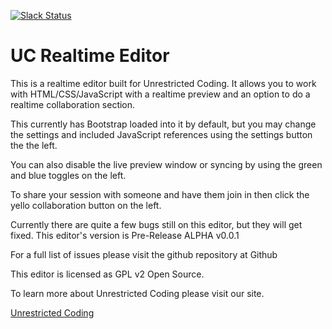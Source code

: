 [![Slack Status](https://uc-slack.herokuapp.com/badge.svg)](https://uc-slack.herokuapp.com)

# UC Realtime Editor
This is a realtime editor built for Unrestricted Coding. It allows you to work with HTML/CSS/JavaScript with a realtime preview and an option to do a realtime collaboration section.

This currently has Bootstrap loaded into it by default, but you may change the settings and included JavaScript references using the settings button the the left.

You can also disable the live preview window or syncing by using the green and blue toggles on the left.

To share your session with someone and have them join in then click the yello collaboration button on the left.

Currently there are quite a few bugs still on this editor, but they will get fixed. This editor's version is Pre-Release ALPHA v0.0.1

For a full list of issues please visit the github repository at Github

This editor is licensed as GPL v2 Open Source.

To learn more about Unrestricted Coding please visit our site.

[Unrestricted Coding](http://unrestrictedcoding.com)